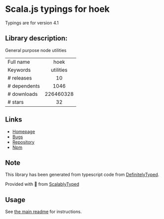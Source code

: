 
# Scala.js typings for hoek

Typings are for version 4.1

## Library description:
General purpose node utilities

|                    |                 |
| ------------------ | :-------------: |
| Full name          | hoek |
| Keywords           | utilities |
| # releases         | 10 |
| # dependents       | 1046 |
| # downloads        | 226460328 |
| # stars            | 32 |

## Links
- [Homepage](https://github.com/hapijs/hoek#readme)
- [Bugs](https://github.com/hapijs/hoek/issues)
- [Repository](https://github.com/hapijs/hoek)
- [Npm](https://www.npmjs.com/package/hoek)
    


## Note
This library has been generated from typescript code from [DefinitelyTyped](https://definitelytyped.org).

Provided with :purple_heart: from [ScalablyTyped](https://github.com/oyvindberg/ScalablyTyped)

## Usage
See [the main readme](../../readme.md) for instructions.


